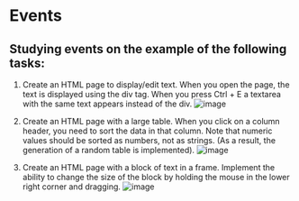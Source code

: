 # Events

## Studying events on the example of the following tasks:

1. Create an HTML page to display/edit text. When you open the page, the text is displayed using the div tag. When you press Ctrl + E a textarea with the same text appears instead of the div.
![image](https://github.com/sergeiown/Events/assets/112722061/bbc41eaf-ef78-4a36-8759-59bd1a231c14)

2. Create an HTML page with a large table. When you click on a column header, you need to sort the data in that column. Note that numeric values should be sorted as numbers, not as strings. (As a result, the generation of a random table is implemented).
![image](https://github.com/sergeiown/Events/assets/112722061/90c0ee7d-938c-4e71-ae7d-6617e54b564b)

3. Create an HTML page with a block of text in a frame. Implement the ability to change the size of the block by holding the mouse in the lower right corner and dragging.
![image](https://github.com/sergeiown/Events/assets/112722061/e214b2f0-b262-4a62-8634-3641a5061b2d)
